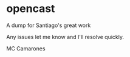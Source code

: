 # opencast
A dump for Santiago's great work

Any issues let me know and I'll resolve quickly.

MC Camarones
